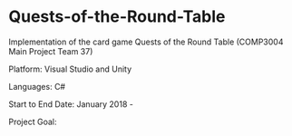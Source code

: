 # Quests-of-the-Round-Table
Implementation of the card game Quests of the Round Table
(COMP3004 Main Project Team 37)

Platform: Visual Studio and Unity

Languages: C#

Start to End Date:
January 2018 -

Project Goal:

